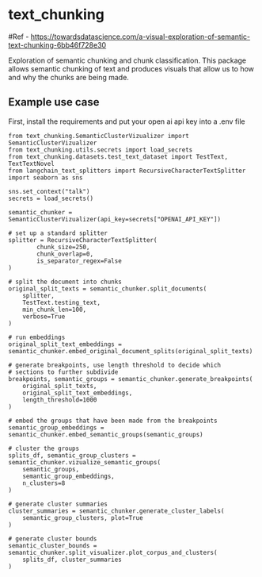# text_chunking

#Ref - https://towardsdatascience.com/a-visual-exploration-of-semantic-text-chunking-6bb46f728e30

Exploration of semantic chunking and chunk classification. This package allows 
semantic chunking of text and produces visuals that allow us to how and why the 
chunks are being made. 

## Example use case 

First, install the requirements and put your open ai api key into a .env file
```
from text_chunking.SemanticClusterVizualizer import SemanticClusterVizualizer
from text_chunking.utils.secrets import load_secrets
from text_chunking.datasets.test_text_dataset import TestText, TextTextNovel
from langchain_text_splitters import RecursiveCharacterTextSplitter
import seaborn as sns

sns.set_context("talk")
secrets = load_secrets()

semantic_chunker = SemanticClusterVizualizer(api_key=secrets["OPENAI_API_KEY"])

# set up a standard splitter
splitter = RecursiveCharacterTextSplitter(
        chunk_size=250,
        chunk_overlap=0,
        is_separator_regex=False
)

# split the document into chunks
original_split_texts = semantic_chunker.split_documents(
    splitter, 
    TestText.testing_text, 
    min_chunk_len=100, 
    verbose=True
)

# run embeddings
original_split_text_embeddings = semantic_chunker.embed_original_document_splits(original_split_texts)

# generate breakpoints, use length threshold to decide which 
# sections to further subdivide 
breakpoints, semantic_groups = semantic_chunker.generate_breakpoints(
    original_split_texts,
    original_split_text_embeddings,
    length_threshold=1000
)

# embed the groups that have been made from the breakpoints
semantic_group_embeddings = semantic_chunker.embed_semantic_groups(semantic_groups)

# cluster the groups
splits_df, semantic_group_clusters = semantic_chunker.vizualize_semantic_groups(
    semantic_groups,
    semantic_group_embeddings,
    n_clusters=8
)

# generate cluster summaries
cluster_summaries = semantic_chunker.generate_cluster_labels(
    semantic_group_clusters, plot=True
)

# generate cluster bounds
semantic_cluster_bounds = semantic_chunker.split_visualizer.plot_corpus_and_clusters(
    splits_df, cluster_summaries
)
```
